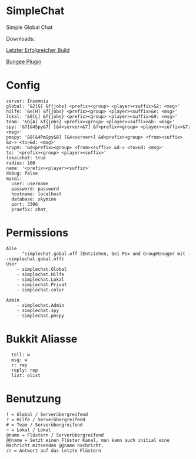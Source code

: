 SimpleChat
==========

Simple Global Chat

Downloads:

[Letzter Erfolgreicher Build](https://github.com/Calenria/SimpleChat/releases/download/v0.4.3/SimpleChat.jar)

[Bungee Plugin](https://github.com/Calenria/SimpleChat-Bungee/releases/download/v0.4.3/SimpleChat-Bungee.jar)


Config
==========
```
server: Insomnia
global: '&2[G] &f{jobs} <prefix><group> <player><suffix>&2: <msg>'
hilfe: '&e[H] &f{jobs} <prefix><group> <player><suffix>&e: <msg>'
lokal: '&9[L] &f{jobs} <prefix><group> <player><suffix>&9: <msg>'
team: '&b[A] &f{jobs} <prefix><group> <player><suffix>&b: <msg>'
spy: '&7[&4Spy&7] [&4<server>&7] &f<prefix><group> <player><suffix>&7: <msg>'
pmspy: '&8[&4PmSpy&8] [&4<server>] &d<prefix><group> <from><suffix> &d-> <to>&d: <msg>'
srvpm: '&d<prefix><group> <from><suffix> &d-> <to>&d: <msg>'
to: '<prefix><group> <player><suffix>'
lokalchat: true
radius: 100
name: '<prefix><player><suffix>'
debug: false
mysql:
  user: username
  password: password
  hostname: localhost
  database: skymine
  port: 3306
  praefix: chat_
```

Permissions
==========
```
Alle
    - ^simplechat.gobal.off (Entziehen, bei Pex und GroupManager mit - -simplechat.gobal.off)
User
    - simplechat.Global
    - simplechat.Hilfe
    - simplechat.Lokal
    - simplechat.Privat
    - simplechat.color

Admin
    - simplechat.Admin
    - simplechat.spy
    - simplechat.pmspy
```

Bukkit Aliasse
==========
```
  tell: w
  msg: w
  r: rep
  reply: rep
  list: olist
```

Benutzung
==========
```
! = Global / Serverübergreifend
? = Hilfe / Serverübergreifend
# = Team / Serverübergreifend
~ = Lokal / Lokal
@name = Flüstern / Serverübergreifend
@@name = Setzt einen Flüster Kanal, man kann auch initial eine Nachricht mitsenden @@name nachricht.
/r = Antwort auf das letzte Flüstern
```
